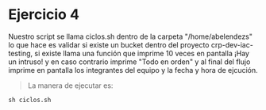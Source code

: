 # Ejercicio 4

Nuestro script se llama ciclos.sh dentro de la carpeta "/home/abelendezs" lo que hace es validar si existe un bucket dentro del proyecto crp-dev-iac-testing, si existe llama una función que imprime 10 veces en pantalla ¡Hay un intruso! y en caso contrario imprime "Todo en orden" y al final del flujo imprime en pantalla los integrantes del equipo y la fecha y hora de ejcución.

>La manera de ejecutar es:

```
sh ciclos.sh
```